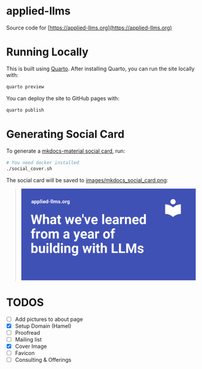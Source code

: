 # applied-llms
Source code for [https://applied-llms.org](https://applied-llms.org)

# Running Locally

This is built using [Quarto](https://quarto.org/).  After installing Quarto, you can run the site locally with:

```bash
quarto preview 
```

You can deploy the site to GitHub pages with:

```bash
quarto publish
```

# Generating Social Card

To generate a [mkdocs-material social card](https://squidfunk.github.io/mkdocs-material/tutorials/social/basic/), run:

```bash
# You need docker installed
./social_cover.sh
```

The social card will be saved to [images/mkdocs_social_card.png](images/mkdocs_social_card.png):

> ![](images/mkdocs_social_card.png)


# TODOS

- [ ] Add pictures to about page
- [x] Setup Domain (Hamel)
- [ ] Proofread
- [ ] Mailing list
- [x] Cover Image
- [ ] Favicon
- [ ] Consulting & Offerings
